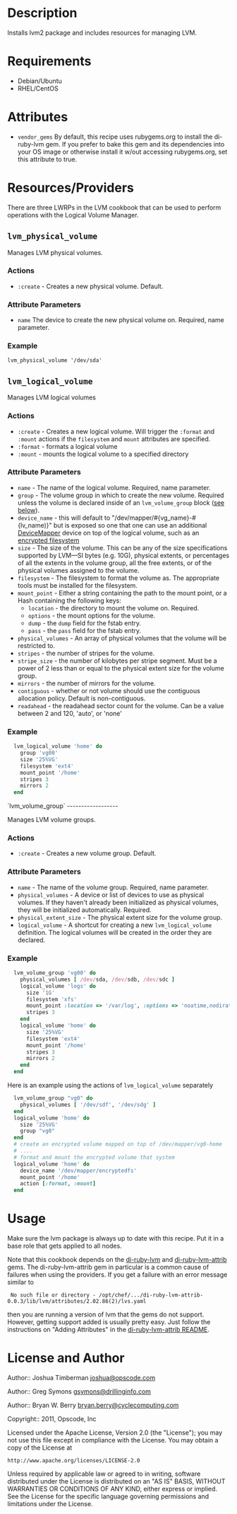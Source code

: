 Description
===========

Installs lvm2 package and includes resources for managing LVM.

Requirements
============

* Debian/Ubuntu
* RHEL/CentOS

Attributes
==========

* `vendor_gems`
  By default, this recipe uses rubygems.org to install the di-ruby-lvm gem. If you prefer to
  bake this gem and its dependencies into your OS image or otherwise install it w/out accessing 
  rubygems.org, set this attribute to true.


Resources/Providers
===================

There are three LWRPs in the LVM cookbook that can be used to perform operations
with the Logical Volume Manager.

`lvm_physical_volume`
---------------------

Manages LVM physical volumes.

### Actions

- `:create` - Creates a new physical volume. Default.

### Attribute Parameters

- `name`
  The device to create the new physical volume on. Required, name parameter.

### Example

    lvm_physical_volume '/dev/sda'

`lvm_logical_volume`
--------------------

Manages LVM logical volumes

### Actions

- `:create` - Creates a new logical volume. Will trigger the `:format` and `:mount`
  actions if the `filesystem` and `mount` attributes are specified.
- `:format` - formats a logical volume
- `:mount` - mounts the logical volume to a specified directory

### Attribute Parameters

- `name` - The name of the logical volume. Required, name parameter.
- `group` - The volume group in which to create the new volume. Required unless
  the volume is declared inside of an `lvm_volume_group` block (<a
  href='#volume_group'>see below</a>).
- `device_name` - this will default to "/dev/mapper/#{vg_name}-#{lv_name)}" but is exposed
   so one that one can use an additional [DeviceMapper](http://en.wikipedia.org/wiki/Device_mapper) 
   device on top of the logical volume, such as an [encrypted filesystem](https://help.ubuntu.com/community/EncryptedFilesystems)
- `size` - The size of the volume. This can be any of the size specifications
  supported by LVM&mdash;SI bytes (e.g. 10G), physical extents, or percentages
  of all the extents in the volume group, all the free extents, or of the
  physical volumes assigned to the volume.
- `filesystem` - The filesystem to format the volume as. The appropriate tools
  must be installed for the filesystem.
- `mount_point` - Either a string containing the path to the mount point, or a
  Hash containing the following keys:
  - `location` - the directory to mount the volume on. Required.
  - `options` - the mount options for the volume.
  - `dump` - the `dump` field for the fstab entry.
  - `pass` - the `pass` field for the fstab entry.
- `physical_volumes` - An array of physical volumes that the volume will be
  restricted to.
- `stripes` - the number of stripes for the volume.
- `stripe_size` - the number of kilobytes per stripe segment. Must be a power of
  2 less than or equal to the physical extent size for the volume group.
- `mirrors` - the number of mirrors for the volume.
- `contiguous` - whether or not volume should use the contiguous allocation
  policy. Default is non-contiguous.
- `readahead` - the readahead sector count for the volume. Can be a value
  between 2 and 120, 'auto', or 'none'

### Example

```Ruby
  lvm_logical_volume 'home' do
    group 'vg00'
    size '25%VG'
    filesystem 'ext4'
    mount_point '/home'
    stripes 3
    mirrors 2
  end
```

<a name='volume_group' />
`lvm_volume_group`
------------------

Manages LVM volume groups.

### Actions

- `:create` - Creates a new volume group. Default.

### Attribute Parameters

- `name` - The name of the volume group. Required, name parameter.
- `physical_volumes` - A device or list of devices to use as physical volumes. If they
  haven't already been initialized as physical volumes, they will be
  initialized automatically. Required.
- `physical_extent_size` - The physical extent size for the volume group.
- `logical_volume` - A shortcut for creating a new `lvm_logical_volume`
  definition. The logical volumes will be created in the order they are
  declared.

### Example

```Ruby
  lvm_volume_group 'vg00' do
    physical_volumes [ /dev/sda, /dev/sdb, /dev/sdc ]
    logical_volume 'logs' do
      size '1G'
      filesystem 'xfs'
      mount_point :location => '/var/log', :options => 'noatime,nodiratime'
      stripes 3
    end
    logical_volume 'home' do
      size '25%VG'
      filesystem 'ext4'
      mount_point '/home'
      stripes 3
      mirrors 2
    end
  end
```

Here is an example using the actions of `lvm_logical_volume` separately

```Ruby
  lvm_volume_group "vg0" do
    physical_volumes [ '/dev/sdf', '/dev/sdg' ]
  end
  logical_volume 'home' do
    size '25%VG'
	group "vg0"
  end
  # create an encrypted volume mapped on top of /dev/mapper/vg0-home
  # ....
  # format and mount the encrypted volume that system
  logical_volume 'home' do
    device_name '/dev/mapper/encryptedfs'
	mount_point '/home'
	action [:format, :mount]
  end
```


Usage
=====

Make sure the lvm package is always up to date with this recipe. Put
it in a base role that gets applied to all nodes.

Note that this cookbook depends on the
[di-ruby-lvm](https://github.com/DrillingInfo/di-ruby-lvm) and
[di-ruby-lvm-attrib](https://github.com/DrillingInfo/di-ruby-lvm-attrib) gems.
The di-ruby-lvm-attrib gem in particular is a common cause of failures when
using the providers. If you get a failure with an error message similar to 

``` No such file or directory - /opt/chef/.../di-ruby-lvm-attrib-0.0.3/lib/lvm/attributes/2.02.86(2)/lvs.yaml```

then you are running a version of lvm that the gems do not support. However,
getting support added is usually pretty easy. Just follow the instructions on
"Adding Attributes" in the [di-ruby-lvm-attrib README](https://github.com/DrillingInfo/di-ruby-lvm-attrib).

License and Author
==================

Author:: Joshua Timberman <joshua@opscode.com>

Author:: Greg Symons <gsymons@drillinginfo.com>

Author:: Bryan W. Berry <bryan.berry@cyclecomputing.com>  

Copyright:: 2011, Opscode, Inc

Licensed under the Apache License, Version 2.0 (the "License");
you may not use this file except in compliance with the License.
You may obtain a copy of the License at

    http://www.apache.org/licenses/LICENSE-2.0

Unless required by applicable law or agreed to in writing, software
distributed under the License is distributed on an "AS IS" BASIS,
WITHOUT WARRANTIES OR CONDITIONS OF ANY KIND, either express or implied.
See the License for the specific language governing permissions and
limitations under the License.
